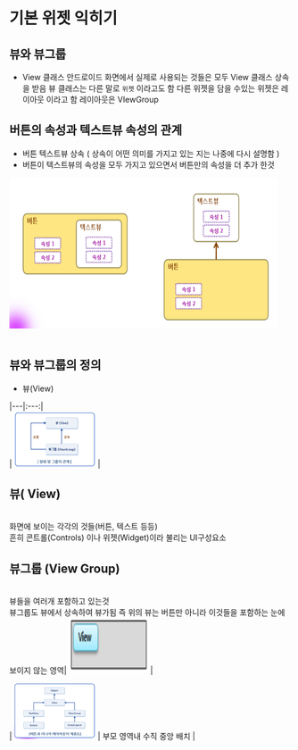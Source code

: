 # 기본 위젯 익히기

## 뷰와 뷰그룹

- View 클래스 
    안드로이드 화면에서 실제로 사용되는 것들은 모두 View 클래스 상속을 받음
    뷰 클래스는 다른 말로 `위젯` 이라고도 함
    다른 위젯을 담을 수있는 위젯은 레이아웃 이라고 함
    레이아웃은 VIewGroup

## 버튼의 속성과 텍스트뷰 속성의 관계

- 버튼 텍스트뷰 상속 ( 상속이 어떤 의미를 가지고 있는 지는 나중에 다시 설명함  )
- 버튼이 텍스트뷰의 속성을 모두 가지고 있으면서 버튼만의 속성을 더 추가 한것

<img src ="https://github.com/Terkiss/Note/blob/master/image/16.PNG?raw=true" width = "480" height = "270"> <br>&emsp;&emsp; &emsp;&emsp;&emsp;&emsp;&emsp;&emsp;&emsp;&emsp;&emsp;&emsp;&emsp;&emsp;  </img>



## 뷰와 뷰그룹의 정의

* 뷰(View)


|---|:---:|                                                 
|<img src ="https://github.com/Terkiss/Note/blob/master/image/17.PNG?raw=true" width = "150" height = "100"></img> | <h2>뷰( View)</h2> <br> 화면에 보이는 각각의 것들(버튼, 텍스트 등등)<br> 흔히 콘트롤(Controls) 이나 위젯(Widget)이라 불리는 UI구성요소<br> <h2>뷰그룹 (View Group)</h2> <br> 뷰들을 여러개 포함하고 있는것 <br> 뷰그룹도 뷰에서 상속하여 뷰가됨 즉 위의 뷰는 버튼만 아니라 이것들을 포함하는 눈에 보이지 않는 영역|<img src ="https://github.com/Terkiss/Note/blob/master/image/2.PNG?raw=true" width = "150" height = "100"></img>|  

|<img src ="https://github.com/Terkiss/Note/blob/master/image/18.PNG?raw=true" width = "150" height = "100"></img> | 부모 영역내 수직 중앙 배치 |